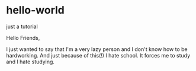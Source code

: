 # hello-world
just a tutorial

Hello Friends,

I just wanted to say that I'm a very lazy person and I don't know how to be hardworking.
And just because of this(!) I hate school. It forces me to study and I hate studying.
